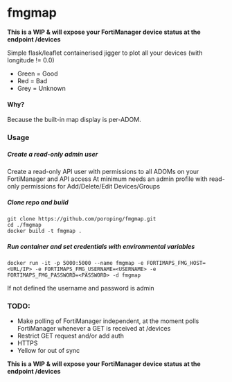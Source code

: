 # fmgmap
**This is a WIP & will expose your FortiManager device status at the endpoint /devices**

Simple flask/leaflet containerised jigger to plot all your devices (with longitude != 0.0)
+ Green = Good
+ Red = Bad
+ Grey = Unknown
#### Why? 
Because the built-in map display is per-ADOM.

### Usage
##### Create a read-only admin user
   Create a read-only API user with permissions to all ADOMs on your FortiManager and API access
   At minimum needs an admin profile with read-only permissions for Add/Delete/Edit Devices/Groups  

##### Clone repo and build
```
git clone https://github.com/poroping/fmgmap.git
cd ./fmgmap
docker build -t fmgmap .
```
##### Run container and set credentials with environmental variables
```
docker run -it -p 5000:5000 --name fmgmap -e FORTIMAPS_FMG_HOST=<URL/IP> -e FORTIMAPS_FMG_USERNAME=<USERNAME> -e FORTIMAPS_FMG_PASSWORD=<PASSWORD> -d fmgmap
```
   If not defined the username and password is admin

### TODO:
+ Make polling of FortiManager independent, at the moment polls FortiManager whenever a GET is received at /devices
+ Restrict GET request and/or add auth
+ HTTPS
+ Yellow for out of sync

**This is a WIP & will expose your FortiManager device status at the endpoint /devices**
